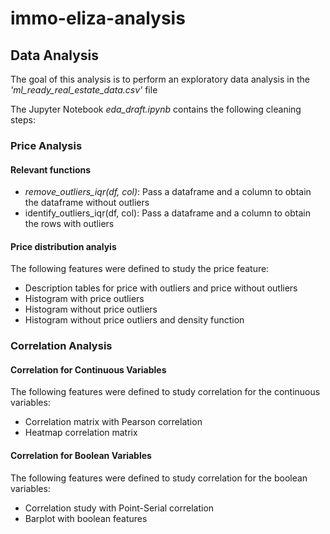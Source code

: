 # immo-eliza-analysis

## Data Analysis

The goal of this analysis is to perform an exploratory data analysis in the _'ml_ready_real_estate_data.csv'_ file

The Jupyter Notebook _eda_draft.ipynb_ contains the following cleaning steps:

### Price Analysis

#### Relevant functions

- _remove_outliers_iqr(df, col)_: Pass a dataframe and a column to obtain the dataframe without outliers
- identify_outliers_iqr(df, col): Pass a dataframe and a column to obtain the rows with outliers

#### Price distribution analyis

The following features were defined to study the price feature:

- Description tables for price with outliers and price without outliers
- Histogram with price outliers
- Histogram without price outliers
- Histogram without price outliers and density function

### Correlation Analysis

#### Correlation for Continuous Variables

The following features were defined to study correlation for the continuous variables:

- Correlation matrix with Pearson correlation
- Heatmap correlation matrix

#### Correlation for Boolean Variables

The following features were defined to study correlation for the boolean variables:

- Correlation study with Point-Serial correlation
- Barplot with boolean features
